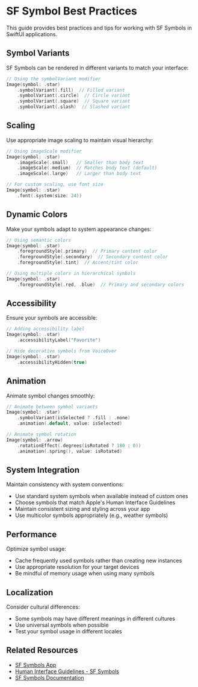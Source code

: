 # SF Symbol Best Practices

This guide provides best practices and tips for working with SF Symbols in SwiftUI applications.

## Symbol Variants

SF Symbols can be rendered in different variants to match your interface:

```swift
// Using the symbolVariant modifier
Image(symbol: .star)
    .symbolVariant(.fill)  // Filled variant
    .symbolVariant(.circle)  // Circle variant
    .symbolVariant(.square)  // Square variant
    .symbolVariant(.slash)  // Slashed variant
```

## Scaling

Use appropriate image scaling to maintain visual hierarchy:

```swift
// Using imageScale modifier
Image(symbol: .star)
    .imageScale(.small)   // Smaller than body text
    .imageScale(.medium)  // Matches body text (default)
    .imageScale(.large)   // Larger than body text

// For custom scaling, use font size
Image(symbol: .star)
    .font(.system(size: 24))
```

## Dynamic Colors

Make your symbols adapt to system appearance changes:

```swift
// Using semantic colors
Image(symbol: .star)
    .foregroundStyle(.primary)  // Primary content color
    .foregroundStyle(.secondary)  // Secondary content color
    .foregroundStyle(.tint)  // Accent/tint color

// Using multiple colors in hierarchical symbols
Image(symbol: .star)
    .foregroundStyle(.red, .blue)  // Primary and secondary colors
```

## Accessibility

Ensure your symbols are accessible:

```swift
// Adding accessibility label
Image(symbol: .star)
    .accessibilityLabel("Favorite")

// Hide decorative symbols from VoiceOver
Image(symbol: .star)
    .accessibilityHidden(true)
```

## Animation

Animate symbol changes smoothly:

```swift
// Animate between symbol variants
Image(symbol: .star)
    .symbolVariant(isSelected ? .fill : .none)
    .animation(.default, value: isSelected)

// Animate symbol rotation
Image(symbol: .arrow)
    .rotationEffect(.degrees(isRotated ? 180 : 0))
    .animation(.spring(), value: isRotated)
```

## System Integration

Maintain consistency with system conventions:

- Use standard system symbols when available instead of custom ones
- Choose symbols that match Apple's Human Interface Guidelines
- Maintain consistent sizing and styling across your app
- Use multicolor symbols appropriately (e.g., weather symbols)

## Performance

Optimize symbol usage:

- Cache frequently used symbols rather than creating new instances
- Use appropriate resolution for your target devices
- Be mindful of memory usage when using many symbols

## Localization

Consider cultural differences:

- Some symbols may have different meanings in different cultures
- Use universal symbols when possible
- Test your symbol usage in different locales

## Related Resources

- [SF Symbols App](https://developer.apple.com/sf-symbols/)
- [Human Interface Guidelines - SF Symbols](https://developer.apple.com/design/human-interface-guidelines/sf-symbols)
- [SF Symbols Documentation](https://developer.apple.com/documentation/sf-symbols)
